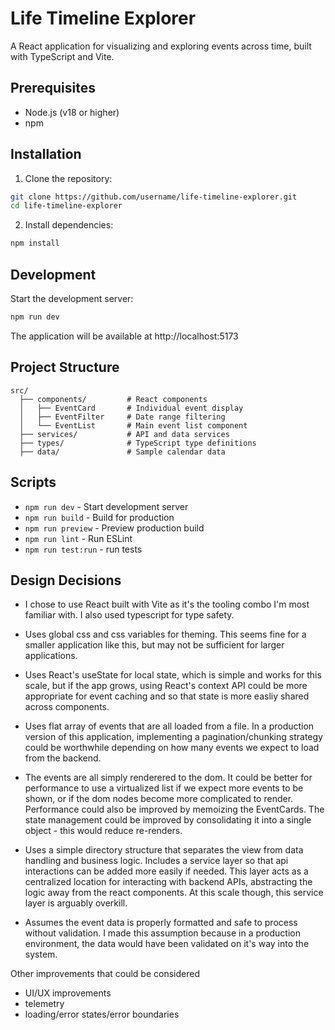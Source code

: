 # Life Timeline Explorer

A React application for visualizing and exploring events across time, built with TypeScript and Vite.

## Prerequisites
* Node.js (v18 or higher)
* npm

## Installation

1. Clone the repository:
```bash
git clone https://github.com/username/life-timeline-explorer.git
cd life-timeline-explorer
```

2. Install dependencies:
```bash
npm install
```

## Development

Start the development server:
```bash
npm run dev
```
The application will be available at http://localhost:5173

## Project Structure
```
src/
  ├── components/         # React components
  │   ├── EventCard       # Individual event display
  │   ├── EventFilter     # Date range filtering
  │   └── EventList       # Main event list component
  ├── services/           # API and data services
  ├── types/              # TypeScript type definitions
  ├── data/               # Sample calendar data
```

## Scripts
* `npm run dev` - Start development server
* `npm run build` - Build for production
* `npm run preview` - Preview production build
* `npm run lint` - Run ESLint
* `npm run test:run` - run tests

## Design Decisions
* I chose to use React built with Vite as it's the tooling combo I'm most familiar with. I also used typescript for type safety. 

* Uses global css and css variables for theming. This seems fine for a smaller application like this, but may not be sufficient for larger applications. 

* Uses React's useState for local state, which is simple and works for this scale, but if the app grows, using React's context API could be more appropriate for event caching and so that state is more easliy shared across components.

* Uses flat array of events that are all loaded from a file. In a production version of this application, implementing a pagination/chunking strategy could be worthwhile depending on how many events we expect to load from the backend.  

* The events are all simply renderered to the dom. It could be better for performance to use a virtualized list if we expect more events to be shown, or if the dom nodes become more complicated to render. Performance could also be improved by memoizing the EventCards. The state management could be improved by consolidating it into a single object - this would reduce re-renders. 

* Uses a simple directory structure that separates the view from data handling and business logic. Includes a service layer so that api interactions can be added more easily if needed. This layer acts as a centralized location for interacting with backend APIs, abstracting the logic away from the react components. At this scale though, this service layer is arguably overkill. 

* Assumes the event data is properly formatted and safe to process without validation. I made this assumption because in a production environment, the data would have been validated on it's way into the system. 

Other improvements that could be considered
* UI/UX improvements
* telemetry
* loading/error states/error boundaries